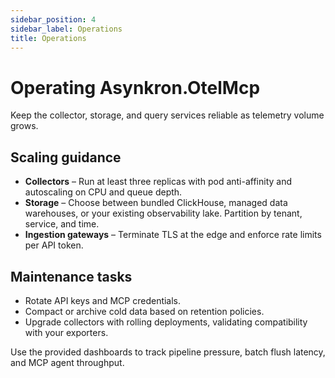 ```yaml
---
sidebar_position: 4
sidebar_label: Operations
title: Operations
---
```


# Operating Asynkron.OtelMcp

Keep the collector, storage, and query services reliable as telemetry volume grows.

## Scaling guidance

- **Collectors** – Run at least three replicas with pod anti-affinity and autoscaling on CPU and queue depth.
- **Storage** – Choose between bundled ClickHouse, managed data warehouses, or your existing observability lake. Partition by tenant, service, and time.
- **Ingestion gateways** – Terminate TLS at the edge and enforce rate limits per API token.

## Maintenance tasks

- Rotate API keys and MCP credentials.
- Compact or archive cold data based on retention policies.
- Upgrade collectors with rolling deployments, validating compatibility with your exporters.

Use the provided dashboards to track pipeline pressure, batch flush latency, and MCP agent throughput.
